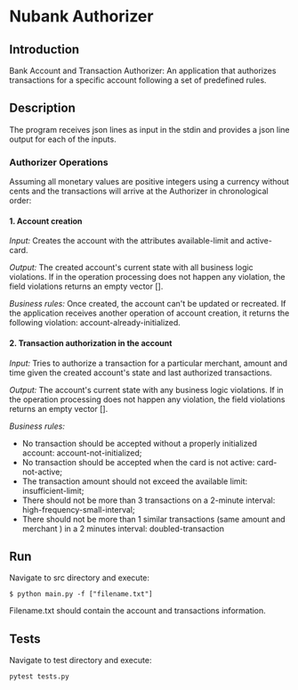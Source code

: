 # Nubank Authorizer

## Introduction

Bank Account and Transaction Authorizer: An application that authorizes transactions for a specific account following a set of predefined rules.

## Description

The program receives json lines as input in the stdin and provides a json line output for each of the inputs.

### Authorizer Operations

Assuming all monetary values are positive integers using a currency without cents and the transactions will arrive at the Authorizer in chronological order:

#### 1. Account creation

_Input:_ Creates the account with the attributes available-limit and active-card.

_Output:_ The created account's current state with all business logic violations. If in the operation processing does not happen any violation, the field violations returns an empty vector [].

_Business rules:_ Once created, the account can't be updated or recreated. If the application receives another operation of account creation, it returns the following violation: account-already-initialized.

#### 2. Transaction authorization in the account

_Input:_ Tries to authorize a transaction for a particular merchant, amount and time given the created account's state and last authorized transactions.

_Output:_ The account's current state with any business logic violations. If in the operation processing does not happen any violation, the field violations returns an empty vector [].

_Business rules:_

- No transaction should be accepted without a properly initialized account: account-not-initialized;
- No transaction should be accepted when the card is not active: card-not-active;
- The transaction amount should not exceed the available limit: insufficient-limit;
- There should not be more than 3 transactions on a 2-minute interval: high-frequency-small-interval;
- There should not be more than 1 similar transactions (same amount and merchant ) in a 2 minutes interval: doubled-transaction

## Run

Navigate to src directory and execute:

```
$ python main.py -f ["filename.txt"]
```

Filename.txt should contain the account and transactions information.

## Tests

Navigate to test directory and execute:

```
pytest tests.py
```
